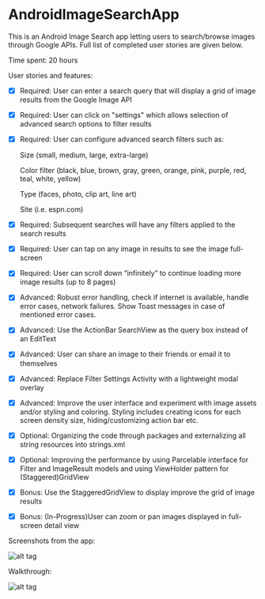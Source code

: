 # AndroidImageSearchApp
This is an Android Image Search app letting users to search/browse images through Google APIs.
Full list of completed user stories are given below.

Time spent: 20 hours

User stories and features:

* [x] Required: User can enter a search query that will display a grid of image results from the Google Image API

* [x] Required: User can click on "settings" which allows selection of advanced search options to filter results

* [x] Required: User can configure advanced search filters such as:

  Size (small, medium, large, extra-large)
  
  Color filter (black, blue, brown, gray, green, orange, pink, purple, red, teal, white, yellow)
  
  Type (faces, photo, clip art, line art)
  
  Site (i.e. espn.com)

* [x] Required: Subsequent searches will have any filters applied to the search results

* [x] Required: User can tap on any image in results to see the image full-screen

* [x] Required: User can scroll down “infinitely” to continue loading more image results (up to 8 pages)

* [x] Advanced: Robust error handling, check if internet is available, handle error cases, network failures. Show Toast messages in case of mentioned error cases.

* [x] Advanced: Use the ActionBar SearchView as the query box instead of an EditText

* [x] Advanced: User can share an image to their friends or email it to themselves

* [x] Advanced: Replace Filter Settings Activity with a lightweight modal overlay

* [x] Advanced: Improve the user interface and experiment with image assets and/or styling and coloring. Styling includes creating icons for each screen density size, hiding/customizing action bar etc.

* [x] Optional: Organizing the code through packages and externalizing all string resources into strings.xml

* [x] Optional: Improving the performance by using Parcelable interface for Filter and ImageResult models and using ViewHolder pattern for (Staggered)GridView

* [x] Bonus: Use the StaggeredGridView to display improve the grid of image results

* [x] Bonus: (In-Progress)User can zoom or pan images displayed in full-screen detail view

Screenshots from the app:

![alt tag](https://github.com/esrako/AndroidInstagramClient/blob/master/photo.png)

Walkthrough:

![alt tag](https://github.com/esrako/AndroidInstagramClient/blob/master/project2.gif)

